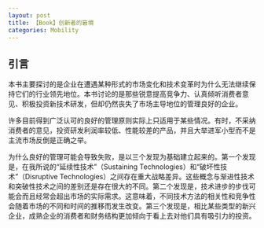 ```yaml
---
layout: post
title: 【Book】创新者的窘境
categories: Mobility
---
```


## 引言

本书主要探讨的是企业在遭遇某种形式的市场变化和技术变革时为什么无法继续保持它们的行业领先地位。本书讨论的是那些锐意提高竞争力、认真倾听消费者意见、积极投资新技术研发，但却仍然丧失了市场主导地位的管理良好的企业。

许多目前得到广泛认可的良好的管理原则实际上只适用于某些情况。有时，不采纳消费者的意见，投资研发利润率较低、性能较差的产品，并且大举进军小型而不是主流市场反倒是正确之举。

为什么良好的管理可能会导致失败，是以三个发现为基础建立起来的。第一个发现是，在我所说的“延续性技术”（Sustaining Technologies）和“破坏性技术”（Disruptive Technologies）之间存在重大战略差异。这些概念与渐进性技术和突破性技术之间的差别还是存在很大的不同。第二个发现是，技术进步的步伐可能会而且经常会超出市场的实际需求。这意味着，不同技术方法的相关性和竞争性会随着市场的不同和时间的推移而发生改变。第三个发现是，相比某些类型的新兴企业，成熟企业的消费者和财务结构更加倾向于看上去对他们具有吸引力的投资。
